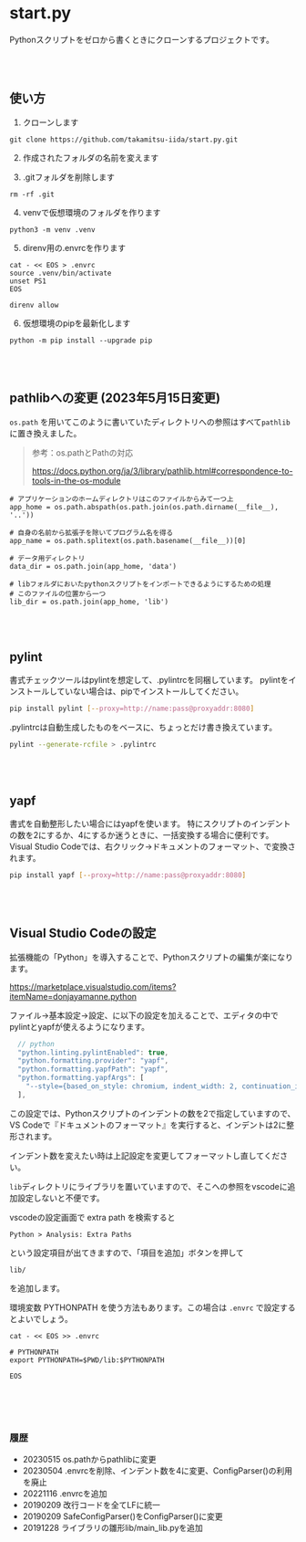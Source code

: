 # start.py

Pythonスクリプトをゼロから書くときにクローンするプロジェクトです。

<br><br>

## 使い方

1. クローンします

`git clone https://github.com/takamitsu-iida/start.py.git`

2. 作成されたフォルダの名前を変えます

3. .gitフォルダを削除します

```
rm -rf .git
```

4. venvで仮想環境のフォルダを作ります

```
python3 -m venv .venv
```

5. direnv用の.envrcを作ります

```
cat - << EOS > .envrc
source .venv/bin/activate
unset PS1
EOS

direnv allow
```

6. 仮想環境のpipを最新化します

```
python -m pip install --upgrade pip
```

<br><br>

## pathlibへの変更 (2023年5月15日変更)

`os.path` を用いてこのように書いていたディレクトリへの参照はすべて`pathlib`に置き換えました。

> 参考：os.pathとPathの対応
>
> https://docs.python.org/ja/3/library/pathlib.html#correspondence-to-tools-in-the-os-module


```
# アプリケーションのホームディレクトリはこのファイルからみて一つ上
app_home = os.path.abspath(os.path.join(os.path.dirname(__file__), '..'))

# 自身の名前から拡張子を除いてプログラム名を得る
app_name = os.path.splitext(os.path.basename(__file__))[0]

# データ用ディレクトリ
data_dir = os.path.join(app_home, 'data')

# libフォルダにおいたpythonスクリプトをインポートできるようにするための処理
# このファイルの位置から一つ
lib_dir = os.path.join(app_home, 'lib')
```

<br><br>

## pylint

書式チェックツールはpylintを想定して、.pylintrcを同梱しています。
pylintをインストールしていない場合は、pipでインストールしてください。

```bash
pip install pylint [--proxy=http://name:pass@proxyaddr:8080]
```

.pylintrcは自動生成したものをベースに、ちょっとだけ書き換えています。

```bash
pylint --generate-rcfile > .pylintrc
```

<br><br>

## yapf

書式を自動整形したい場合にはyapfを使います。
特にスクリプトのインデントの数を2にするか、4にするか迷うときに、一括変換する場合に便利です。
Visual Studio Codeでは、右クリック→ドキュメントのフォーマット、で変換されます。

```bash
pip install yapf [--proxy=http://name:pass@proxyaddr:8080]
```

<br><br>

## Visual Studio Codeの設定

拡張機能の「Python」を導入することで、Pythonスクリプトの編集が楽になります。

<https://marketplace.visualstudio.com/items?itemName=donjayamanne.python>

ファイル→基本設定→設定、に以下の設定を加えることで、エディタの中でpylintとyapfが使えるようになります。

```js
  // python
  "python.linting.pylintEnabled": true,
  "python.formatting.provider": "yapf",
  "python.formatting.yapfPath": "yapf",
  "python.formatting.yapfArgs": [
    "--style={based_on_style: chromium, indent_width: 2, continuation_indent_width: 2, column_limit: 120}"
  ],
```

この設定では、Pythonスクリプトのインデントの数を2で指定していますので、
VS Codeで『ドキュメントのフォーマット』を実行すると、インデントは2に整形されます。

インデント数を変えたい時は上記設定を変更してフォーマットし直してください。

`lib`ディレクトリにライブラリを置いていますので、そこへの参照をvscodeに追加設定しないと不便です。

vscodeの設定画面で extra path を検索すると

```text
Python > Analysis: Extra Paths
```

という設定項目が出てきますので、「項目を追加」ボタンを押して

```text
lib/
```

を追加します。

環境変数 PYTHONPATH を使う方法もあります。この場合は `.envrc` で設定するとよいでしょう。

```
cat - << EOS >> .envrc

# PYTHONPATH
export PYTHONPATH=$PWD/lib:$PYTHONPATH

EOS
```

<br><br><br>

### 履歴

- 20230515 os.pathからpathlibに変更
- 20230504 .envrcを削除、インデント数を4に変更、ConfigParser()の利用を廃止
- 20221116 .envrcを追加
- 20190209 改行コードを全てLFに統一
- 20190209 SafeConfigParser()をConfigParser()に変更
- 20191228 ライブラリの雛形lib/main_lib.pyを追加
